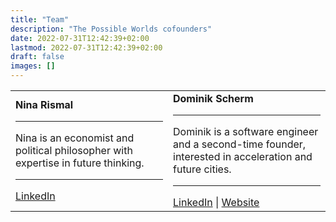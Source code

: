 ```yaml
---
title: "Team"
description: "The Possible Worlds cofounders"
date: 2022-07-31T12:42:39+02:00
lastmod: 2022-07-31T12:42:39+02:00
draft: false
images: []
---
```


<table>
<tr>
<td width='50%'>
<b>Nina Rismal</b>
<hr>
Nina is an economist and political philosopher with expertise in future thinking.
<hr>
<a href='https://www.linkedin.com/in/nina-rismal-734269234/'>LinkedIn</a>
</td> 

<td width='50%'>
<b>Dominik Scherm</b>
<hr>
Dominik is a software engineer and a second-time founder, interested in acceleration and future cities.
<hr>
<a href=https://www.linkedin.com/in/dominik-thomas-scherm/'>LinkedIn</a> | <a href='https://dominikscherm.de'>Website</a>
</td>
</tr>
</table> 
